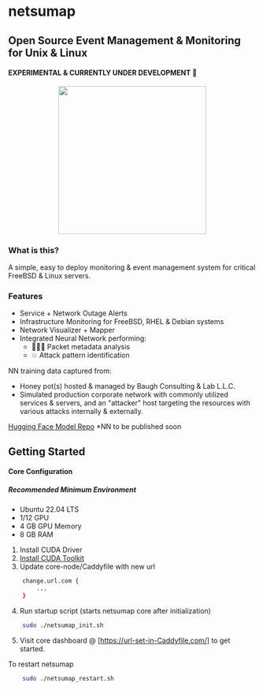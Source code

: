 # netsumap

## Open Source Event Management & Monitoring for Unix & Linux
#### EXPERIMENTAL & CURRENTLY UNDER DEVELOPMENT 🔬 
<p align="center">
  <img width="300" height="300" src="https://github.com/BCL-FOSS/net-con.ai/blob/experimental/netsumapicon.png?raw=true">
</p>

### What is this?
A simple, easy to deploy monitoring & event management system for critical FreeBSD & Linux servers.

### Features
- Service + Network Outage Alerts
- Infrastructure Monitoring for FreeBSD, RHEL & Debian systems
- Network Visualizer + Mapper
- Integrated Neural Network performing:
    + 👨🏽‍💻 Packet metadata analysis 
    + 💥 Attack pattern identification 

NN training data captured from: 
- Honey pot(s) hosted & managed by Baugh Consulting & Lab L.L.C.
- Simulated production corporate network with commonly utilized services & servers, and an "attacker" host targeting the resources with various attacks internally & externally.

[Hugging Face Model Repo](https://huggingface.co/bclai) *NN to be published soon

## Getting Started
#### Core Configuration

##### Recommended Minimum Environment
- Ubuntu 22.04 LTS
- 1/12 GPU 
- 4 GB GPU Memory 
- 8 GB RAM

1. Install CUDA Driver
2. [Install CUDA Toolkit](https://developer.nvidia.com/cuda-downloads?target_os=Linux&target_arch=x86_64&Distribution=Ubuntu&target_version=22.04&target_type=runfile_local)
3. Update core-node/Caddyfile with new url
```bash
    change.url.com {
        ...
    }
```
4. Run startup script (starts netsumap core after initialization)
```bash
    sudo ./netsumap_init.sh
```
5. Visit core dashboard @ [https://url-set-in-Caddyfile.com/] to get started.

To restart netsumap 
```bash
    sudo ./netsumap_restart.sh
```










